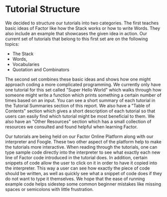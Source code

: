 # Tutorial Structure

We decided to structure our tutorials into two categories.  The first
teaches basic ideas of Factor like how the Stack works or how to write
Words.  They also include an example that showcases the given idea in
action.  Our current set of tutorials that belong to this first set
are on the following topics:
 - The Stack
 - Words, 
 - Vocabularies
 - Quotation and Combinators
 
The second set combines these basic ideas and
shows how one might approach coding a more complicated programming.
We currently only have one tutorial for this set called "Super Hello
World" which walks through how someone might write a function which
prints something a certain number of times based on an input.  You can
see a short summary of each tutorial in the Tutorial Summaries section 
of this report. We also have a "Table of Contents" section which gives
a short description of each tutorial so that users can easily find which
tutorial might be most beneficial to them.  We also have an "Other Resources"
section which has a small collection of resources we consulted and found
helpful when learning Factor.

Our tutorials are being held on our Factor Online Platform along with
our interpreter and Foogle.  These two other aspect of the platform
help to make the tutorials more interactive.  When reading through the
tutorials, one can type sample code directly into the interpreter
to see what exactly each new line of Factor code introduced in the
tutorial does.  In addition, certain snippets of code allow the user
to click on it in order to have it copied into the interpreter.  This
way a user can see how exactly the piece of code should be written, as
well as quickly see what a snippet of code does if they do not want to
type it themselves.  We hope that the ease of running example code
helps sidestep some common beginner mistakes like missing spaces or
semicolons with little frustration. 
